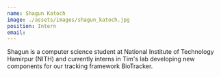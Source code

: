 ```yaml
---
name: Shagun Katoch
image: ./assets/images/shagun_katoch.jpg
position: Intern
email: 
---
```


Shagun is a computer science student at National Institute of Technology Hamirpur (NITH) and currently interns in Tim's lab developing new components for our tracking framework BioTracker. 
